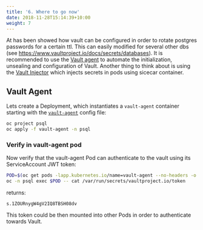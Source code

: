 ```yaml
---
title: '6. Where to go now'
date: 2018-11-28T15:14:39+10:00
weight: 7
---
```


At has been showed how vault can be configured in order to rotate postgres passwords for a certain ttl. This can easily modified for several other dbs (see https://www.vaultproject.io/docs/secrets/databases).
It is recommended to use the [Vault agent](https://www.vaultproject.io/docs/agent) to automate the initialization, unsealing and configuration of Vault. Another thing to think about is using the [Vault Injector](https://github.com/hashicorp/vault-k8s) which injects secrets in pods using sicecar container.

## Vault Agent
Lets create a Deployment, which instantiates a `vault-agent` container starting with the [`vault-agent`](vault-agent/vault-agent-config.yaml) config file:

```bash
oc project psql
oc apply -f vault-agent -n psql
```

### Verify in vault-agent pod
Now verify that the vault-agent Pod can authenticate to the vault using its ServiceAccount JWT token:

```bash
POD=$(oc get pods -lapp.kubernetes.io/name=vault-agent --no-headers -o custom-columns=NAME:.metadata.name -n psql)
oc -n psql exec $POD -- cat /var/run/secrets/vaultproject.io/token
```

returns:

```
s.1ZOURnygW4gV2IQ8TBSH08dv
```

This token could be then mounted into other Pods in order to authenticate towards Vault.